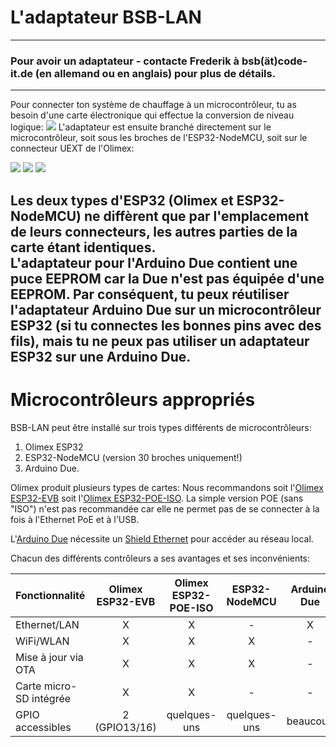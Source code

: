 # L'adaptateur BSB-LAN
---
### Pour avoir un adaptateur - contacte Frederik à bsb(ät)code-it.de (en allemand ou en anglais) pour plus de détails.
---
Pour connecter ton système de chauffage à un microcontrôleur, tu as besoin d'une carte électronique qui effectue la conversion de niveau logique:
<img src="../images/Logic Level Adapter.jpg">
L'adaptateur est ensuite branché directement sur le microcontrôleur, soit sous les broches de l'ESP32-NodeMCU, soit sur le connecteur UEXT de l'Olimex:

<img src="../images/Logic Level Adapter on NodeMCU.jpg">  
<img src="../images/Logic Level Adapter in Case.jpg">  
<img src="../images/Logic Level Adapter on Olimex EVB.jpg">  

Les deux types d'ESP32 (Olimex et ESP32-NodeMCU) ne diffèrent que par l'emplacement de leurs connecteurs, les autres parties de la carte étant identiques.  
L'adaptateur pour l'Arduino Due contient une puce EEPROM car la Due n'est pas équipée d'une EEPROM. Par conséquent, tu peux réutiliser l'adaptateur Arduino Due sur un microcontrôleur ESP32 (si tu connectes les bonnes pins avec des fils), mais tu ne peux pas utiliser un adaptateur ESP32 sur une Arduino Due.
---
# Microcontrôleurs appropriés

BSB-LAN peut être installé sur trois types différents de microcontrôleurs:

1. Olimex ESP32
1. ESP32-NodeMCU (version 30 broches uniquement!)
1. Arduino Due.

Olimex produit plusieurs types de cartes:
Nous recommandons soit l'[Olimex ESP32-EVB](https://www.olimex.com/Products/IoT/ESP32/ESP32-EVB/open-source-hardware) soit l'[Olimex ESP32-POE-ISO](https://www.olimex.com/Products/IoT/ESP32/ESP32-POE-ISO/open-source-hardware). La simple version POE (sans "ISO") n'est pas recommandée car elle ne permet pas de se connecter à la fois à l'Ethernet PoE et à l'USB.

L'[Arduino Due](https://store.arduino.cc/products/arduino-due) nécessite un [Shield Ethernet](https://store.arduino.cc/products/arduino-ethernet-shield-2) pour accéder au réseau local.

Chacun des différents contrôleurs a ses avantages et ses inconvénients:

|Fonctionnalité|Olimex ESP32-EVB|Olimex ESP32-POE-ISO|ESP32-NodeMCU|Arduino Due|
|:-------------|:----------:|:-----------:|:-----------:|:---------:|
|Ethernet/LAN  |X           |X            |-            |X          |
|WiFi/WLAN     |X           |X            |X            |-          |
|Mise à jour via OTA|X      |X            |X            |-          |
|Carte micro-SD intégrée|X  |X            |-            |-          |
|GPIO accessibles|2 (GPIO13/16)|quelques-uns|quelques-uns|beaucoup  |